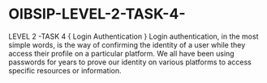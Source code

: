 # OIBSIP-LEVEL-2-TASK-4-
LEVEL 2 -TASK 4 { Login Authentication }
Login authentication, in the most simple words, is the way of confirming the identity of a user while they access their profile on a particular platform. We all have been using passwords for years to prove our identity on various platforms to access specific resources or information.
